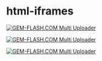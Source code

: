 # html-iframes



<a href="https://img.gem-flash.com/"><img src="https://img.gem-flash.com/images/56200010030809668569.jpg" border="0" alt="GEM-FLASH.COM Multi Uploader" /></a>





<a href="https://img.gem-flash.com/"><img src="https://img.gem-flash.com/images/56200010030809668569.jpg" border="0" alt="GEM-FLASH.COM Multi Uploader" /></a>








<a href="https://img.gem-flash.com/"><img src="https://img.gem-flash.com/images/56200010030809668569.jpg" border="0" alt="GEM-FLASH.COM Multi Uploader" /></a>
